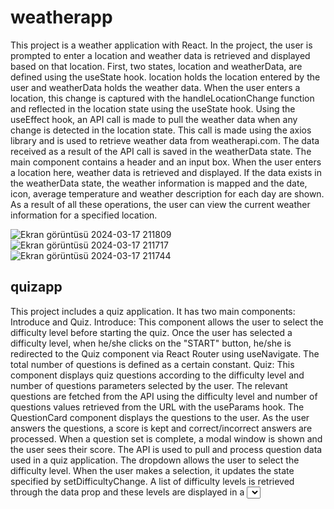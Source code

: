 # weatherapp
This project is a weather application with React. In the project, the user is prompted to enter a location and weather data is retrieved and displayed based on that location. First, two states, location and weatherData, are defined using the useState hook. location holds the location entered by the user and weatherData holds the weather data. When the user enters a location, this change is captured with the handleLocationChange function and reflected in the location state using the useState hook. Using the useEffect hook, an API call is made to pull the weather data when any change is detected in the location state. This call is made using the axios library and is used to retrieve weather data from weatherapi.com. The data received as a result of the API call is saved in the weatherData state. 
The main component contains a header and an input box. When the user enters a location here, weather data is retrieved and displayed. If the data exists in the weatherData state, the weather information is mapped and the date, icon, average temperature and weather description for each day are shown.
As a result of all these operations, the user can view the current weather information for a specified location.

![Ekran görüntüsü 2024-03-17 211809](https://github.com/kubraacelik/WeatherApp/assets/101054783/ea71bd80-68dc-45a8-ba22-462a26bc14e1)
![Ekran görüntüsü 2024-03-17 211717](https://github.com/kubraacelik/WeatherApp/assets/101054783/6ad21ef1-3a7f-44a0-94f1-63477b9f4ee2)
![Ekran görüntüsü 2024-03-17 211744](https://github.com/kubraacelik/WeatherApp/assets/101054783/127ec64e-32f7-4ec0-b6b8-5ebfeebba221)

## quizapp
This project includes a quiz application. It has two main components: Introduce and Quiz. 
Introduce: This component allows the user to select the difficulty level before starting the quiz. Once the user has selected a difficulty level, when he/she clicks on the "START" button, he/she is redirected to the Quiz component via React Router using useNavigate. The total number of questions is defined as a certain constant.
Quiz: This component displays quiz questions according to the difficulty level and number of questions parameters selected by the user. The relevant questions are fetched from the API using the difficulty level and number of questions values retrieved from the URL with the useParams hook. The QuestionCard component displays the questions to the user. As the user answers the questions, a score is kept and correct/incorrect answers are processed. When a question set is complete, a modal window is shown and the user sees their score.
The API is used to pull and process question data used in a quiz application. 
The dropdown allows the user to select the difficulty level. When the user makes a selection, it updates the state specified by setDifficultyChange. A list of difficulty levels is retrieved through the data prop and these levels are displayed in a <select> element.
Modal displays the user's score in a modal window. When the user completes the quiz, this modal window becomes visible. When the restart button is clicked, the page reloads.
QuestionCard shows the quiz questions and options. The user is given a time for each question. When the time is up or the user selects an option, the user moves to the next question. When the user answers, the score is updated and the correct answer is checked. If the user answers all questions or the time runs out, a modal window is displayed.
![Ekran görüntüsü 2024-03-19 204215](https://github.com/kubraacelik/React-JS-Projects/assets/101054783/47142c57-daac-47c3-bb27-36daeb7680bd)
![Ekran görüntüsü 2024-03-19 204243](https://github.com/kubraacelik/React-JS-Projects/assets/101054783/dc84baa3-dfad-4f11-b312-88ee785b5b7c)
![Ekran görüntüsü 2024-03-19 204312](https://github.com/kubraacelik/React-JS-Projects/assets/101054783/9fcf2544-2e9f-4d7f-a716-0f58bff3fba8)


